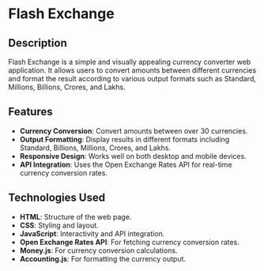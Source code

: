# Flash Exchange

## Description

Flash Exchange is a simple and visually appealing currency converter web application. It allows users to convert amounts between different currencies and format the result according to various output formats such as Standard, Millions, Billions, Crores, and Lakhs.

## Features

- **Currency Conversion**: Convert amounts between over 30 currencies.
- **Output Formatting**: Display results in different formats including Standard, Billions, Millions, Crores, and Lakhs.
- **Responsive Design**: Works well on both desktop and mobile devices.
- **API Integration**: Uses the Open Exchange Rates API for real-time currency conversion rates.

## Technologies Used

- **HTML**: Structure of the web page.
- **CSS**: Styling and layout.
- **JavaScript**: Interactivity and API integration.
- **Open Exchange Rates API**: For fetching currency conversion rates.
- **Money.js**: For currency conversion calculations.
- **Accounting.js**: For formatting the currency output.
